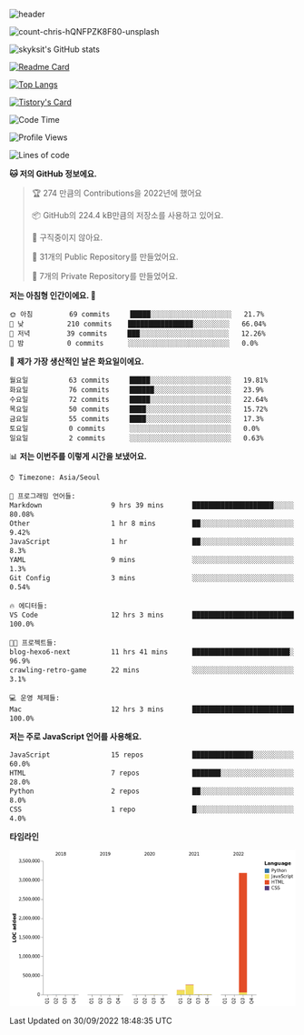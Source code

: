 <!-- Header -->
![header](https://capsule-render.vercel.app/api?type=waving&color=auto&text=Hi%20there👋&textBg=true&animation=twinkling&fontSize=40)

<!-- title image -->
![count-chris-hQNFPZK8F80-unsplash](https://user-images.githubusercontent.com/20593462/186829883-69329c21-f07c-49b2-a545-bfd851b7c943.jpg)

<!-- github stats -->
![skyksit's GitHub stats](https://github-readme-stats.vercel.app/api?username=skyksit&show_icons=true&theme=radical)

[![Readme Card](https://github-readme-stats.vercel.app/api/pin/?username=skyksit&repo=react-native-todo-app-tdd&theme=radical)](https://github.com/skyksit/react-native-todo-app-tdd)

[![Top Langs](https://github-readme-stats.vercel.app/api/top-langs/?username=skyksit&layout=compact&theme=radical)](https://github.com/skyksit/)

[![Tistory's Card](https://github-readme-tistory-card.vercel.app/api/badge?name=skyksit&theme=kakao)](https://github.com/skyksit/)

<!--START_SECTION:waka-->
![Code Time](http://img.shields.io/badge/Code%20Time-49%20hrs%2059%20mins-blue)

![Profile Views](http://img.shields.io/badge/Profile%20Views-3-blue)

![Lines of code](https://img.shields.io/badge/%EC%A0%80%EB%8A%94%20%EC%97%AC%ED%83%9C%EA%B9%8C%EC%A7%80%20-4%20Million%20%EC%A4%84%EC%9D%98%20%EC%BD%94%EB%93%9C%EB%A5%BC%20%EC%9E%91%EC%84%B1%ED%96%88%EC%96%B4%EC%9A%94.-blue)

**🐱 저의 GitHub 정보에요.** 

> 🏆 274 만큼의 Contributions을 2022년에 했어요
 > 
> 📦 GitHub의 224.4 kB만큼의 저장소를 사용하고 있어요. 
 > 
> 🚫 구직중이지 않아요.
 > 
> 📜 31개의 Public Repository를 만들었어요. 
 > 
> 🔑 7개의 Private Repository를 만들었어요.  
 > 
**저는 아침형 인간이에요. 🐤** 

```text
🌞 아침         69 commits     █████░░░░░░░░░░░░░░░░░░░░   21.7% 
🌆 낮　         210 commits    ████████████████░░░░░░░░░   66.04% 
🌃 저녁         39 commits     ███░░░░░░░░░░░░░░░░░░░░░░   12.26% 
🌙 밤　         0 commits      ░░░░░░░░░░░░░░░░░░░░░░░░░   0.0%

```
📅 **제가 가장 생산적인 날은 화요일이에요.** 

```text
월요일          63 commits     █████░░░░░░░░░░░░░░░░░░░░   19.81% 
화요일          76 commits     ██████░░░░░░░░░░░░░░░░░░░   23.9% 
수요일          72 commits     █████░░░░░░░░░░░░░░░░░░░░   22.64% 
목요일          50 commits     ████░░░░░░░░░░░░░░░░░░░░░   15.72% 
금요일          55 commits     ████░░░░░░░░░░░░░░░░░░░░░   17.3% 
토요일          0 commits      ░░░░░░░░░░░░░░░░░░░░░░░░░   0.0% 
일요일          2 commits      ░░░░░░░░░░░░░░░░░░░░░░░░░   0.63%

```


📊 **저는 이번주를 이렇게 시간을 보냈어요.** 

```text
⌚︎ Timezone: Asia/Seoul

💬 프로그래밍 언어들: 
Markdown                 9 hrs 39 mins       ████████████████████░░░░░   80.08% 
Other                    1 hr 8 mins         ██░░░░░░░░░░░░░░░░░░░░░░░   9.42% 
JavaScript               1 hr                ██░░░░░░░░░░░░░░░░░░░░░░░   8.3% 
YAML                     9 mins              ░░░░░░░░░░░░░░░░░░░░░░░░░   1.3% 
Git Config               3 mins              ░░░░░░░░░░░░░░░░░░░░░░░░░   0.54%

🔥 에디터들: 
VS Code                  12 hrs 3 mins       █████████████████████████   100.0%

🐱‍💻 프로젝트들: 
blog-hexo6-next          11 hrs 41 mins      ████████████████████████░   96.9% 
crawling-retro-game      22 mins             ░░░░░░░░░░░░░░░░░░░░░░░░░   3.1%

💻 운영 체제들: 
Mac                      12 hrs 3 mins       █████████████████████████   100.0%

```

**저는 주로 JavaScript 언어를 사용해요.** 

```text
JavaScript               15 repos            ███████████████░░░░░░░░░░   60.0% 
HTML                     7 repos             ███████░░░░░░░░░░░░░░░░░░   28.0% 
Python                   2 repos             ██░░░░░░░░░░░░░░░░░░░░░░░   8.0% 
CSS                      1 repo              █░░░░░░░░░░░░░░░░░░░░░░░░   4.0%

```


**타임라인**

![Chart not found](https://raw.githubusercontent.com/skyksit/skyksit/main/charts/bar_graph.png) 


 Last Updated on 30/09/2022 18:48:35 UTC
<!--END_SECTION:waka-->

<!--
**skyksit/skyksit** is a ✨ _special_ ✨ repository because its `README.md` (this file) appears on your GitHub profile.

Here are some ideas to get you started:

- 🔭 I’m currently working on ...
- 🌱 I’m currently learning ...
- 👯 I’m looking to collaborate on ...
- 🤔 I’m looking for help with ...
- 💬 Ask me about ...
- 📫 How to reach me: ...
- 😄 Pronouns: ...
- ⚡ Fun fact: ...
-->
